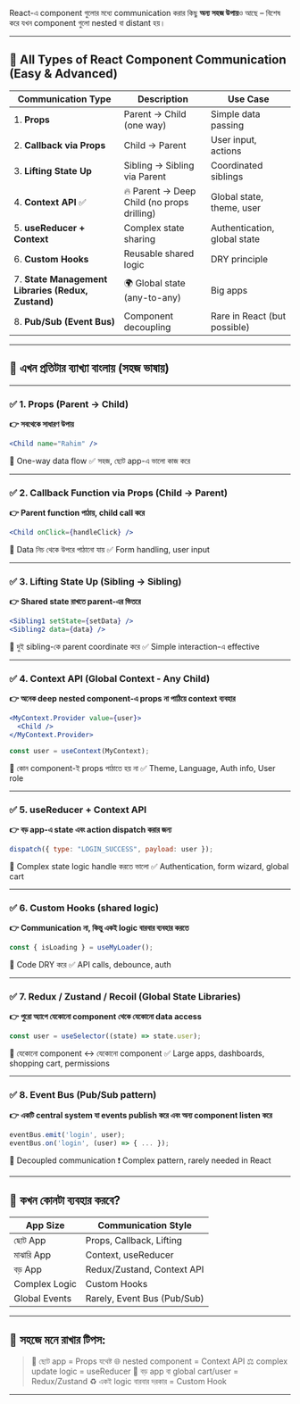 React-এ component গুলোর মধ্যে communication করার কিছু **অন্য সহজ উপায়**ও আছে – বিশেষ করে যখন component গুলো nested বা distant হয়।

---

## 🔄 All Types of React Component Communication (Easy & Advanced)

| Communication Type                                 | Description                                | Use Case                     |
| -------------------------------------------------- | ------------------------------------------ | ---------------------------- |
| 1. **Props**                                       | Parent → Child (one way)                   | Simple data passing          |
| 2. **Callback via Props**                          | Child → Parent                             | User input, actions          |
| 3. **Lifting State Up**                            | Sibling → Sibling via Parent               | Coordinated siblings         |
| 4. **Context API** ✅                              | 🔥 Parent → Deep Child (no props drilling) | Global state, theme, user    |
| 5. **useReducer + Context**                        | Complex state sharing                      | Authentication, global state |
| 6. **Custom Hooks**                                | Reusable shared logic                      | DRY principle                |
| 7. **State Management Libraries (Redux, Zustand)** | 🌍 Global state (any-to-any)               | Big apps                     |
| 8. **Pub/Sub (Event Bus)**                         | Component decoupling                       | Rare in React (but possible) |

---

## 🧠 এখন প্রতিটার ব্যাখ্যা বাংলায় (সহজ ভাষায়)

---

### ✅ 1. **Props (Parent → Child)**

**👉 সবথেকে সাধারণ উপায়**

```jsx
<Child name="Rahim" />
```

🔁 One-way data flow
✅ সহজ, ছোট app-এ ভালো কাজ করে

---

### ✅ 2. **Callback Function via Props (Child → Parent)**

**👉 Parent function পাঠায়, child call করে**

```jsx
<Child onClick={handleClick} />
```

🔁 Data নিচ থেকে উপরে পাঠানো যায়
✅ Form handling, user input

---

### ✅ 3. **Lifting State Up (Sibling → Sibling)**

**👉 Shared state রাখতে parent-এর ভিতরে**

```jsx
<Sibling1 setState={setData} />
<Sibling2 data={data} />
```

🔁 দুই sibling-কে parent coordinate করে
✅ Simple interaction-এ effective

---

### ✅ 4. **Context API (Global Context - Any Child)**

**👉 অনেক deep nested component-এ props না পাঠিয়ে context ব্যবহার**

```jsx
<MyContext.Provider value={user}>
  <Child />
</MyContext.Provider>
```

```jsx
const user = useContext(MyContext);
```

🔁 কোন component-ই props পাঠাতে হয় না
✅ Theme, Language, Auth info, User role

---

### ✅ 5. **useReducer + Context API**

**👉 বড় app-এ state এবং action dispatch করার জন্য**

```jsx
dispatch({ type: "LOGIN_SUCCESS", payload: user });
```

🔁 Complex state logic handle করতে ভালো
✅ Authentication, form wizard, global cart

---

### ✅ 6. **Custom Hooks (shared logic)**

**👉 Communication না, কিন্তু একই logic বারবার ব্যবহার করতে**

```jsx
const { isLoading } = useMyLoader();
```

🔁 Code DRY করে
✅ API calls, debounce, auth

---

### ✅ 7. **Redux / Zustand / Recoil (Global State Libraries)**

**👉 পুরো অ্যাপে যেকোনো component থেকে যেকোনো data access**

```jsx
const user = useSelector((state) => state.user);
```

🔁 যেকোনো component ↔ যেকোনো component
✅ Large apps, dashboards, shopping cart, permissions

---

### ✅ 8. **Event Bus (Pub/Sub pattern)**

**👉 একটি central system যা events publish করে এবং অন্য component listen করে**

```js
eventBus.emit('login', user);
eventBus.on('login', (user) => { ... });
```

🔁 Decoupled communication
❗ Complex pattern, rarely needed in React

---

## 🎯 কখন কোনটা ব্যবহার করবে?

| App Size      | Communication Style         |
| ------------- | --------------------------- |
| ছোট App       | Props, Callback, Lifting    |
| মাঝারি App    | Context, useReducer         |
| বড় App        | Redux/Zustand, Context API  |
| Complex Logic | Custom Hooks                |
| Global Events | Rarely, Event Bus (Pub/Sub) |

---

## 📌 সহজে মনে রাখার টিপস:

> 🧩 ছোট app = Props যথেষ্ট
> 🌐 nested component = Context API
> ⚖️ complex update logic = useReducer
> 🛒 বড় app বা global cart/user = Redux/Zustand
> ♻️ একই logic বারবার দরকার = Custom Hook

---
